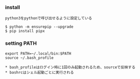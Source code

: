 ### install

```
python3をpythonで呼び出せるように設定している

$ python -m ensurepip --upgrade
$ pip install pipx
```

### setting PATH

```
export PATH=~/.local/bin:$PATH
source ~/.bash_profile

* bash_profileはログイン時に1回のみ起動されるため、sourceで反映する
* bashrcはシェル起動ごとに実行される
```
